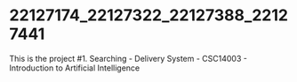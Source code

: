 # 22127174_22127322_22127388_22127441
This is the project #1. Searching - Delivery System - CSC14003  - Introduction to Artificial Intelligence 
